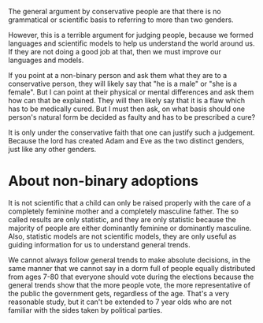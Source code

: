 The general argument by conservative people are that there is no grammatical or scientific basis to referring to more than two genders.

However, this is a terrible argument for judging people, because we formed languages and scientific models to help us understand the world around us. If they are not doing a good job at that, then we must improve our languages and models.


If you point at a non-binary person and ask them what they are to a conservative person, they will likely say that "he is a male" or "she is a female". But I can point at their physical or mental differences and ask them how can that be explained. They will then likely say that it is a flaw which has to be medically cured. But I must then ask, on what basis should one person's natural form be decided as faulty and has to be prescribed a cure?

It is only under the conservative faith that one can justify such a judgement. Because the lord has created Adam and Eve as the two distinct genders, just like any other genders.

# About non-binary adoptions
It is not scientific that a child can only be raised properly with the care of a completely feminine mother and a completely masculine father. The so called results are only statistic, and they are only statistic because the majority of people are either dominantly feminine or dominantly masculine. Also, statistic models are not scientific models, they are only useful as guiding information for us to understand general trends. 

We cannot always follow general trends to make absolute decisions, in the same manner that we cannot say in a dorm full of people equally distributed from ages 7-80 that everyone should vote during the elections because the general trends show that the more people vote, the more representative of the public the government gets, regardless of the age. That's a very reasonable study, but it can't be extended to 7 year olds who are not familiar with the sides taken by political parties.